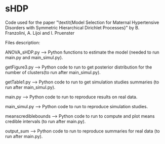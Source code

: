 # sHDP
Code used for the paper "\textit{Model Selection for Maternal Hypertensive Disorders with Symmetric Hierarchical Dirichlet Processes}" by B. Franzolini, A. Lijoi and I. Pruenster


Files description:

ANOVA_sHDP.py --> Python functions to estimate the model (needed to run main.py and main_simul.py).

getFigure3.py --> Python code to run to get posterior distribution for the number of clusters(to run after main_simul.py).

getTable1.py --> Python code to run to get simulation studies summaries (to run after main_simul.py).

main.py --> Python code to run to reproduce results on real data.

main_simul.py --> Python code to run to reproduce simulation studies.

meanscrediblebounds --> Python code to run to compute and plot means credible intervals (to run after main.py).

output_sum --> Python code to run to reproduce summaries for real data (to run after main.py).
